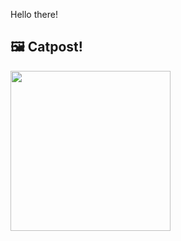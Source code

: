 Hello there!



## 🖼️ Catpost!

<sub>
    <img src="https://cdn2.thecatapi.com/images/d8l.jpg" height="256">
</sub>

